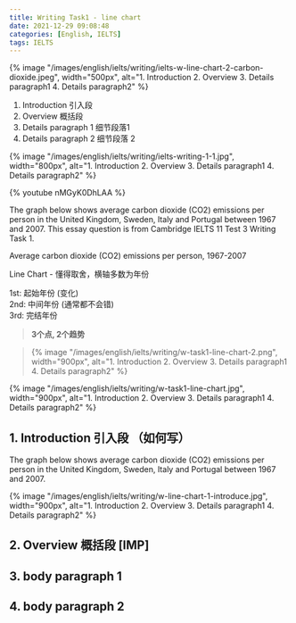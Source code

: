 ```yaml
---
title: Writing Task1 - line chart
date: 2021-12-29 09:08:48
categories: [English, IELTS]
tags: IELTS
---
```


{% image "/images/english/ielts/writing/ielts-w-line-chart-2-carbon-dioxide.jpeg", width="500px", alt="1. Introduction 2. Overview 3. Details paragraph1 4. Details paragraph2" %}

<!-- {% image "/images/english/ielts/IELTS-logo-1.png", width="500px", alt="1. Introduction 2. Overview 3. Details paragraph1 4. Details paragraph2" %} -->

1. Introduction 引入段
2. Overview 概括段
3. Details paragraph 1 细节段落1
4. Details paragraph 2 细节段落 2

<!-- more -->

{% image "/images/english/ielts/writing/ielts-writing-1-1.jpg", width="800px", alt="1. Introduction 2. Overview 3. Details paragraph1 4. Details paragraph2" %}

{% youtube nMGyK0DhLAA %}

The graph below shows average carbon dioxide (CO2) emissions per person in the United Kingdom, Sweden, Italy and Portugal between 1967 and 2007.
This essay question is from Cambridge IELTS 11 Test 3 Writing Task 1.

Average carbon dioxide (CO2) emissions per person, 1967-2007


Line Chart - 懂得取舍，横轴多数为年份

1st: 起始年份 (变化)  
2nd: 中间年份 (通常都不会错)  
3rd: 完结年份

> **3个点, 2个趋势**

>{% image "/images/english/ielts/writing/w-task1-line-chart-2.png", width="900px", alt="1. Introduction 2. Overview 3. Details paragraph1 4. Details paragraph2" %}


{% image "/images/english/ielts/writing/w-task1-line-chart.jpg", width="900px", alt="1. Introduction 2. Overview 3. Details paragraph1 4. Details paragraph2" %}

## 1. Introduction 引入段 （如何写）

The graph below shows average carbon dioxide (CO2) emissions per person in the United Kingdom, Sweden, Italy and Portugal between 1967 and 2007.

{% image "/images/english/ielts/writing/w-line-chart-1-introduce.jpg", width="900px", alt="1. Introduction 2. Overview 3. Details paragraph1 4. Details paragraph2" %}

## 2. Overview 概括段 [IMP]


## 3. body paragraph 1


## 4. body paragraph 2
 
